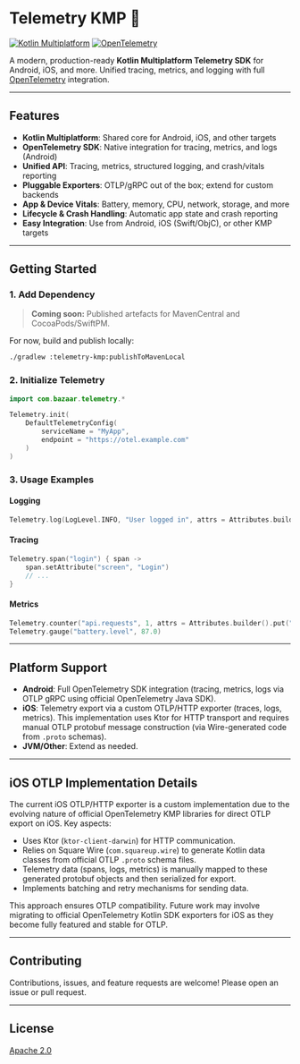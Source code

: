 # Telemetry KMP 🚀

[![Kotlin Multiplatform](https://img.shields.io/badge/Kotlin-Multiplatform-blueviolet)](https://kotlinlang.org/docs/multiplatform.html)
[![OpenTelemetry](https://img.shields.io/badge/Observability-OpenTelemetry-informational)](https://opentelemetry.io/)

A modern, production-ready **Kotlin Multiplatform Telemetry SDK** for Android, iOS, and more. Unified tracing, metrics, and logging with full [OpenTelemetry](https://opentelemetry.io/) integration.

---

## Features

- **Kotlin Multiplatform**: Shared core for Android, iOS, and other targets
- **OpenTelemetry SDK**: Native integration for tracing, metrics, and logs (Android)
- **Unified API**: Tracing, metrics, structured logging, and crash/vitals reporting
- **Pluggable Exporters**: OTLP/gRPC out of the box; extend for custom backends
- **App & Device Vitals**: Battery, memory, CPU, network, storage, and more
- **Lifecycle & Crash Handling**: Automatic app state and crash reporting
- **Easy Integration**: Use from Android, iOS (Swift/ObjC), or other KMP targets

---

## Getting Started

### 1. Add Dependency

> **Coming soon:** Published artefacts for MavenCentral and CocoaPods/SwiftPM.

For now, build and publish locally:

```bash
./gradlew :telemetry-kmp:publishToMavenLocal
```

### 2. Initialize Telemetry

```kotlin
import com.bazaar.telemetry.*

Telemetry.init(
    DefaultTelemetryConfig(
        serviceName = "MyApp",
        endpoint = "https://otel.example.com"
    )
)
```

### 3. Usage Examples

#### Logging
```kotlin
Telemetry.log(LogLevel.INFO, "User logged in", attrs = Attributes.builder().put("user.id", "123").build())
```

#### Tracing
```kotlin
Telemetry.span("login") { span ->
    span.setAttribute("screen", "Login")
    // ...
}
```

#### Metrics
```kotlin
Telemetry.counter("api.requests", 1, attrs = Attributes.builder().put("endpoint", "/login").build())
Telemetry.gauge("battery.level", 87.0)
```

---

## Platform Support

- **Android**: Full OpenTelemetry SDK integration (tracing, metrics, logs via OTLP gRPC using official OpenTelemetry Java SDK).
- **iOS**: Telemetry export via a custom OTLP/HTTP exporter (traces, logs, metrics). This implementation uses Ktor for HTTP transport and requires manual OTLP protobuf message construction (via Wire-generated code from `.proto` schemas).
- **JVM/Other**: Extend as needed.

---

## iOS OTLP Implementation Details

The current iOS OTLP/HTTP exporter is a custom implementation due to the evolving nature of official OpenTelemetry KMP libraries for direct OTLP export on iOS. Key aspects:
- Uses Ktor (`ktor-client-darwin`) for HTTP communication.
- Relies on Square Wire (`com.squareup.wire`) to generate Kotlin data classes from official OTLP `.proto` schema files.
- Telemetry data (spans, logs, metrics) is manually mapped to these generated protobuf objects and then serialized for export.
- Implements batching and retry mechanisms for sending data.

This approach ensures OTLP compatibility. Future work may involve migrating to official OpenTelemetry Kotlin SDK exporters for iOS as they become fully featured and stable for OTLP.

---

## Contributing

Contributions, issues, and feature requests are welcome! Please open an issue or pull request.

---

## License

[Apache 2.0](LICENSE)
